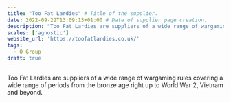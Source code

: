 ```yaml
---
title: "Too Fat Lardies" # Title of the supplier.
date: 2022-09-22T13:09:13+01:00 # Date of supplier page creation.
description: "Too Fat Lardies are suppliers of a wide range of wargaming rules covering a wide range of periods from the bronze age right up to World War 2, Vietnam and beyond."
scales: ['agnostic']
website_url: 'https://toofatlardies.co.uk/'
tags:
  - O Group
draft: true
---
```


Too Fat Lardies are suppliers of a wide range of wargaming rules covering a wide range of periods from the bronze age right up to World War 2, Vietnam and beyond.
